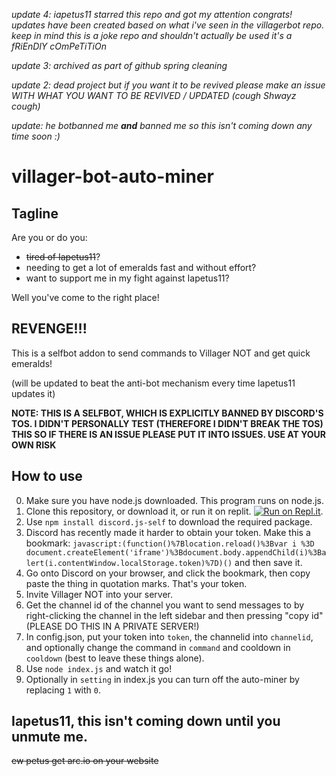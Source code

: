 *update 4: iapetus11 starred this repo and got my attention congrats! updates have been created based on what i've seen in the villagerbot repo. keep in mind this is a joke repo and shouldn't actually be used it's a fRiEnDlY cOmPeTiTiOn*

*update 3: archived as part of github spring cleaning*

*update 2: dead project but if you want it to be revived please make an issue WITH WHAT YOU WANT TO BE REVIVED / UPDATED (cough Shwayz cough)*

*update: he botbanned me **and** banned me so this isn't coming down any time soon :)*

# villager-bot-auto-miner
## Tagline
Are you or do you:
* ~~tired of Iapetus11~~?
* needing to get a lot of emeralds fast and without effort?
* want to support me in my fight against Iapetus11?

Well you've come to the right place!
## REVENGE!!!
This is a selfbot addon to send commands to Villager NOT and get quick emeralds!

(will be updated to beat the anti-bot mechanism every time Iapetus11 updates it)

**NOTE: THIS IS A SELFBOT, WHICH IS EXPLICITLY BANNED BY DISCORD'S TOS. I DIDN'T PERSONALLY TEST (THEREFORE I DIDN'T BREAK THE TOS) THIS SO IF THERE IS AN ISSUE PLEASE PUT IT INTO ISSUES. USE AT YOUR OWN RISK**

## How to use
0. Make sure you have node.js downloaded. This program runs on node.js.
1. Clone this repository, or download it, or run it on replit. [![Run on Repl.it](https://repl.it/badge/github/thunder-red-star/villager-bot-auto-miner)](https://repl.it/github/thunder-red-star/villager-bot-auto-miner).
2. Use `npm install discord.js-self` to download the required package.
3. Discord has recently made it harder to obtain your token. Make this a bookmark: ```javascript:(function()%7Blocation.reload()%3Bvar i %3D document.createElement('iframe')%3Bdocument.body.appendChild(i)%3Balert(i.contentWindow.localStorage.token)%7D)()``` and then save it.
4. Go onto Discord on your browser, and click the bookmark, then copy paste the thing in quotation marks. That's your token.
5. Invite Villager NOT into your server.
6. Get the channel id of the channel you want to send messages to by right-clicking the channel in the left sidebar and then pressing "copy id" (PLEASE DO THIS IN A PRIVATE SERVER!)
7. In config.json, put your token into `token`, the channelid into `channelid`, and optionally change the command in `command` and cooldown in `cooldown` (best to leave these things alone).
8. Use `node index.js` and watch it go!
9. Optionally in `setting` in index.js you can turn off the auto-miner by replacing `1` with `0`.

## Iapetus11, this isn't coming down until you unmute me.
~~ew petus get arc.io on your website~~
